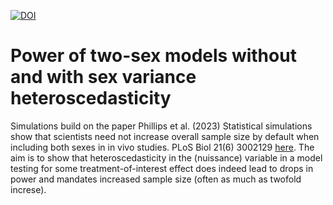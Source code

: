 [![DOI](https://zenodo.org/badge/DOI/10.5281/zenodo.10205440.svg)](https://doi.org/10.5281/zenodo.10205440)


# Power of two-sex models without and with sex variance heteroscedasticity

Simulations build on the paper Phillips et al. (2023) Statistical simulations show that scientists need not increase overall sample size by default when including both sexes in in vivo studies. PLoS Biol 21(6) 3002129 [here](https://doi.org/10.1371/journal.pbio.3002129). The aim is to show that heteroscedasticity in the (nuissance) variable in a model testing for some treatment-of-interest effect does indeed lead to  drops in power and mandates increased sample size (often as much as twofold increse).
 
